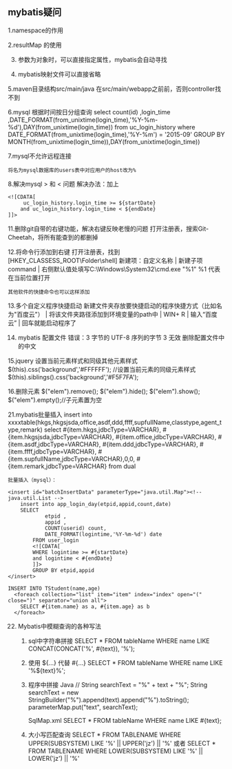 ## mybatis疑问
1.namespace的作用

2.resultMap  的使用

3. 参数为对象时，可以直接指定属性，mybatis会自动寻找

4. mybatis映射文件可以直接省略

5.maven目录结构src/main/java 在src/main/webapp之前前，否则controller找不到


6.mysql 根据时间按日分组查询
	select count(id) ,login_time ,DATE_FORMAT(from_unixtime(login_time),'%Y-%m-%d'),DAY(from_unixtime(login_time))
	from uc_login_history
	where DATE_FORMAT(from_unixtime(login_time),'%Y-%m') = '2015-09'
	GROUP BY MONTH(from_unixtime(login_time)),DAY(from_unixtime(login_time))

7.mysql不允许远程连接

	将名为mysql数据库的users表中对应用户的host改为%

8.解决mysql > 和 < 问题
	解决办法：加上 <![CDATA[ 和 ]]>

	<![CDATA[ 
		 uc_login_history.login_time >= ${startDate}
		and uc_login_history.login_time < ${endDate}
	]]>

11.删除git自带的右键功能，解决右键反映老慢的问题
	打开注册表，搜索Git-Cheetah，将所有能查到的都删掉

12.将命令行添加到右键
	打开注册表，找到 [HKEY_CLASSESS_ROOT\Folder\shell]
		新建项：自定义名称 | 新建子项 command | 右侧默认值处填写C:\Windows\System32\cmd.exe "%1"
		%1 代表在当前位置打开

	其他软件的快捷命令也可以这样添加

13.多个自定义程序快捷启动
	新建文件夹存放要快捷启动的程序快捷方式（比如名为"百度云"） | 将该文件夹路径添加到环境变量的path中 | WIN+ R | 输入“百度云” | 回车就能启动程序了


14. mybatis 配置文件 错误：3 字节的 UTF-8 序列的字节 3 无效 
	删除配置文件中的中文

15.jquery 设置当前元素样式和同级其他元素样式
	$(this).css('background','#FFFFFF');
	//设置当前元素的同级元素样式
	$(this).siblings().css('background','#F5F7FA');

16.删除元素
	$("elem").remove();
	$("elem").hide();
	$("elem").show();
	$("elem").empty();//子元素置为空
	

21.mybatis批量插入
	<insert id="batchInsertB2B" parameterType="ArrayList">
		insert into xxxxtable(hkgs,hkgsjsda,office,asdf,ddd,ffff,supfullName,classtype,agent_type,remark)
		<foreach collection="list" item="item" index="index" separator="union all">
			select  #{item.hkgs,jdbcType=VARCHAR},
					#{item.hkgsjsda,jdbcType=VARCHAR},
					#{item.office,jdbcType=VARCHAR},
					#{item.asdf,jdbcType=VARCHAR},
					#{item.ddd,jdbcType=VARCHAR},
					#{item.ffff,jdbcType=VARCHAR},
					#{item.supfullName,jdbcType=VARCHAR},0,0,
					#{item.remark,jdbcType=VARCHAR} 
			from dual
		</foreach>
	</insert>

	批量插入（mysql）：

	<insert id="batchInsertData" parameterType="java.util.Map"><!-- java.util.List -->
		insert into app_login_day(etpid,appid,count,date)
		SELECT  
				etpid ,
				appid ,
				COUNT(userid) count,
				DATE_FORMAT(logintime,'%Y-%m-%d') date 
			FROM user_login 
			<![CDATA[
			WHERE logintime >= #{startDate}
			and logintime < #{endDate}
			]]>
			GROUP BY etpid,appid
	</insert>

	INSERT INTO TStudent(name,age) 
	  <foreach collection="list" item="item" index="index" open="(" close=")" separator="union all">
	    SELECT #{item.name} as a, #{item.age} as b
	  </foreach>
22. Mybatis中模糊查询的各种写法
	1. sql中字符串拼接
	   SELECT * FROM tableName WHERE name LIKE CONCAT(CONCAT('%', #{text}), '%');
	 
	2. 使用 ${...} 代替 #{...}
	   SELECT * FROM tableName WHERE name LIKE '%${text}%';
	 
	3. 程序中拼接
	   Java
	   // String searchText = "%" + text + "%";
	   String searchText = new StringBuilder("%").append(text).append("%").toString();
	   parameterMap.put("text", searchText);
	 
	   SqlMap.xml
	   SELECT * FROM tableName WHERE name LIKE #{text};
	 
	4. 大小写匹配查询
	   SELECT *  FROM TABLENAME  WHERE UPPER(SUBSYSTEM) LIKE '%' || UPPER('jz') || '%'
	   或者 
	   SELECT *   FROM TABLENAME  WHERE LOWER(SUBSYSTEM) LIKE '%' || LOWER('jz') || '%'
